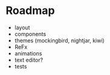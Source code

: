# Roadmap

- layout 
- components
- themes (mockingbird, nightjar, kiwi)
- ReFx 
- animations
- text editor?
- tests

